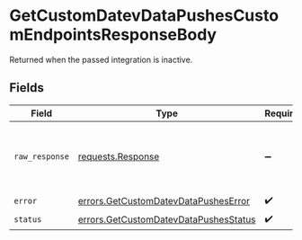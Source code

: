 # GetCustomDatevDataPushesCustomEndpointsResponseBody

Returned when the passed integration is inactive.


## Fields

| Field                                                                                          | Type                                                                                           | Required                                                                                       | Description                                                                                    |
| ---------------------------------------------------------------------------------------------- | ---------------------------------------------------------------------------------------------- | ---------------------------------------------------------------------------------------------- | ---------------------------------------------------------------------------------------------- |
| `raw_response`                                                                                 | [requests.Response](https://requests.readthedocs.io/en/latest/api/#requests.Response)          | :heavy_minus_sign:                                                                             | Raw HTTP response; suitable for custom response parsing                                        |
| `error`                                                                                        | [errors.GetCustomDatevDataPushesError](../../models/errors/getcustomdatevdatapusheserror.md)   | :heavy_check_mark:                                                                             | N/A                                                                                            |
| `status`                                                                                       | [errors.GetCustomDatevDataPushesStatus](../../models/errors/getcustomdatevdatapushesstatus.md) | :heavy_check_mark:                                                                             | N/A                                                                                            |